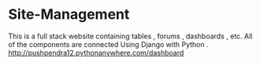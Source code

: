 # Site-Management
This is a full stack website containing tables , forums , dashboards , etc. All of the components are connected Using Django with Python .
http://pushpendra12.pythonanywhere.com/dashboard
